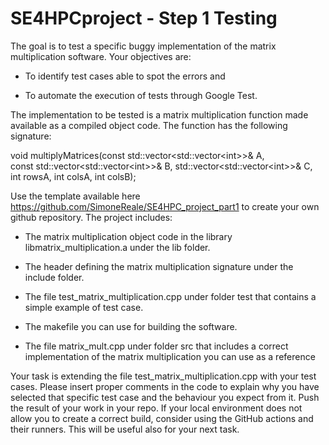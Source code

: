 # SE4HPCproject - Step 1 Testing

The goal is to test a specific buggy implementation of the matrix
multiplication software. Your objectives are:

-   To identify test cases able to spot the errors and

-   To automate the execution of tests through Google Test.

The implementation to be tested is a matrix multiplication function made
available as a compiled object code. The function has the following
signature:

void multiplyMatrices(const std::vector\<std::vector\<int\>\>& A,\
const std::vector\<std::vector\<int\>\>& B,
std::vector\<std::vector\<int\>\>& C,\
int rowsA, int colsA, int colsB);

Use the template available here
<https://github.com/SimoneReale/SE4HPC_project_part1> to create your own
github repository. The project includes:

-   The matrix multiplication object code in the library
    libmatrix_multiplication.a under the lib folder.

-   The header defining the matrix multiplication signature under the
    include folder.

-   The file test_matrix_multiplication.cpp under folder test that
    contains a simple example of test case.

-   The makefile you can use for building the software.

-   The file matrix_mult.cpp under folder src that includes a correct
    implementation of the matrix multiplication you can use as a
    reference

Your task is extending the file test_matrix_multiplication.cpp with your
test cases. Please insert proper comments in the code to explain why you
have selected that specific test case and the behaviour you expect from
it. Push the result of your work in your repo. If your local environment
does not allow you to create a correct build, consider using the GitHub
actions and their runners. This will be useful also for your next task.

